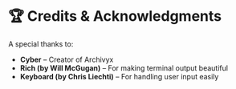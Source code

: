 # 🏆 Credits & Acknowledgments  

A special thanks to:  
- **Cyber** – Creator of Archivyx  
- **Rich (by Will McGugan)** – For making terminal output beautiful  
- **Keyboard (by Chris Liechti)** – For handling user input easily  

